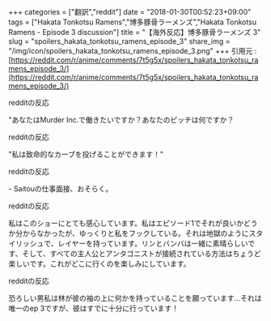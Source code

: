 +++
categories = ["翻訳","reddit"]
date = "2018-01-30T00:52:23+09:00"
tags = ["Hakata Tonkotsu Ramens","博多豚骨ラーメンズ","Hakata Tonkotsu Ramens - Episode 3 discussion"]
title = "【海外反応】博多豚骨ラーメンズ 3"
slug = "spoilers_hakata_tonkotsu_ramens_episode_3"
share_img = "/img/icon/spoilers_hakata_tonkotsu_ramens_episode_3.png"
+++
引用元 : [https://reddit.com/r/anime/comments/7t5g5x/spoilers_hakata_tonkotsu_ramens_episode_3/](https://reddit.com/r/anime/comments/7t5g5x/spoilers_hakata_tonkotsu_ramens_episode_3/)



<p><span class="reddit-comment">redditの反応</span></p>"あなたはMurder Inc.で働きたいですか？あなたのピッチは何ですか？

<p><span class="reddit-comment">redditの反応</span></p>"私は致命的なカーブを投げることができます！"

<p><span class="reddit-comment">redditの反応</span></p> -  Saitouの仕事面接、おそらく。

<p><span class="reddit-comment">redditの反応</span></p>私はこのショーにとても感心しています。私はエピソード1でそれが良いかどうか分からなかったが、ゆっくりと私をフックしている。それは地獄のようにスタイリッシュで、レイヤーを持っています。リンとバンバは一緒に素晴らしいです、そして、すべての主人公とアンタゴニストが接続されている方法はちょうど楽しいです。これがどこに行くのを楽しみにしています。

<p><span class="reddit-comment">redditの反応</span></p>恐ろしい男私は林が彼の袖の上に何かを持っていることを願っています...それは唯一のep 3ですが、彼はすでに十分に行っています！
